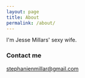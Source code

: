 ```yaml
---
layout: page
title: About
permalink: /about/
---
```


I'm Jesse Millars' sexy wife.

### Contact me

[stephanienmillar@gmail.com](mailto:stephanienmillar@gmail.com)
